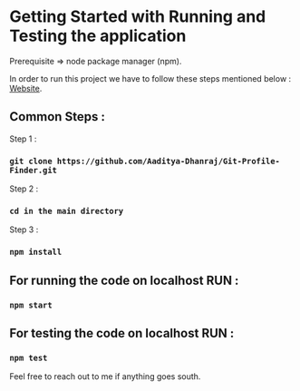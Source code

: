 # Getting Started with Running and Testing the application

Prerequisite => node package manager (npm).

In order to run this project we have to follow these steps mentioned below : [Website](https://profilefinder.aadityadhanraj.com).

## Common Steps :

Step 1 : 

### `git clone https://github.com/Aaditya-Dhanraj/Git-Profile-Finder.git`

Step 2 : 
### `cd in the main directory`

Step 3 : 
### `npm install`


## For running the code on localhost RUN : 

### `npm start`


## For testing the code on localhost RUN : 

### `npm test`

Feel free to reach out to me if anything goes south.